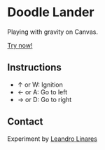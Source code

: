 # Doodle Lander
Playing with gravity on Canvas.

[Try now!](http://llinares.github.com/doodlelander/)

## Instructions
* ↑ or W: Ignition
* ← or A: Go to left
* → or D: Go to right

## Contact
Experiment by [Leandro Linares](http://leanlinares.me)